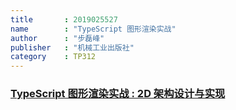 ```yaml
---
title       : 2019025527
name        : "TypeScript 图形渲染实战"
author      : "步磊峰"
publisher   : "机械工业出版社"
category    : TP312
---
```


### [TypeScript 图形渲染实战 : 2D 架构设计与实现](./index.md)
